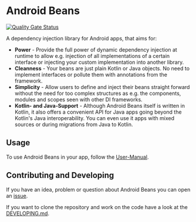 # Android Beans

[![Quality Gate Status](https://sonarcloud.io/api/project_badges/measure?project=christopherfrieler_android-beans&metric=alert_status)](https://sonarcloud.io/dashboard?id=christopherfrieler_android-beans)

A dependency injection library for Android apps, that aims for:
- **Power** - Provide the full power of dynamic dependency injection at runtime to allow e.g. injection of all implementations of a certain interface or injecting your custom implementation into another library.
- **Cleanness** - Your beans are just plain Kotlin or Java objects. No need to implement interfaces or pollute them with annotations from the framework.
- **Simplicity** - Allow users to define and inject their beans straight forward without the need for too complex structures as e.g. the components, modules and scopes seen with other DI frameworks.
- **Kotlin- and Java-Support** - Although Android Beans itself is written in Kotlin, it also offers a convenient API for Java apps going beyond the Kotlin's Java interoperability. You can even use it apps with mixed sources or during migrations from Java to Kotlin.


## Usage

To use Android Beans in your app, follow the [User-Manual](USAGE.md).


## Contributing and Developing 

If you have an idea, problem or question about Android Beans you can open an [issue](https://github.com/christopherfrieler/android-beans/issues).

If you want to clone the repository and work on the code have a look at the [DEVELOPING.md](DEVELOPING.md).
